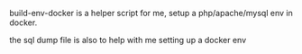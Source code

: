 build-env-docker is a helper script for me, setup a php/apache/mysql env in docker.  

the sql dump file is also to help with me setting up a docker env

